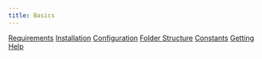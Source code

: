 ```yaml
---
title: Basics
---
```

<div class="row">
    <a class="col-md-6 documentation-panel" href="[site_url]/[locale]/documentation/guide/basics/requirements">Requirements</a>
    <a class="col-md-6 documentation-panel" href="[site_url]/[locale]/documentation/guide/basics/installation">Installation</a>
    <a class="col-md-6 documentation-panel" href="[site_url]/[locale]/documentation/guide/basics/configuration">Configuration</a>
    <a class="col-md-6 documentation-panel" href="[site_url]/[locale]/documentation/guide/basics/folder-structure">Folder Structure</a>
    <a class="col-md-6 documentation-panel" href="[site_url]/[locale]/documentation/guide/basics/constants">Constants</a>
    <a class="col-md-6 documentation-panel" href="[site_url]/[locale]/documentation/guide/basics/getting-help">Getting Help</a>
</div>
